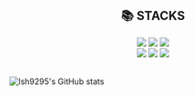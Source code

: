 <div align=center><h2>📚 STACKS</h2></div>

<div align=center>
    <img src="https://img.shields.io/badge/Android-3DDC84?style=for-the-badge&logo=Android&logoColor=white">
    <img src="https://img.shields.io/badge/kotlin-0095D5.svg?style=for-the-badge&logo=kotlin&logoColor=white">
    <img src="https://img.shields.io/badge/Java-F09820?style=for-the-badge&logo=java&logoColor=white">
    <br>
    <img src="https://img.shields.io/badge/C-A8B9CC?style=for-the-badge&logo=C&logoColor=white">
    <img src="https://img.shields.io/badge/C++-00599C?style=for-the-badge&logo=c%2B%2B&logoColor=white">
    <img src="https://img.shields.io/badge/Python-3776AB?style=for-the-badge&logo=python&logoColor=white">
</div>

<br>

![lsh9295's GitHub stats](https://github-readme-stats.vercel.app/api?username=lsh9295&show_icons=true&theme=radical)
